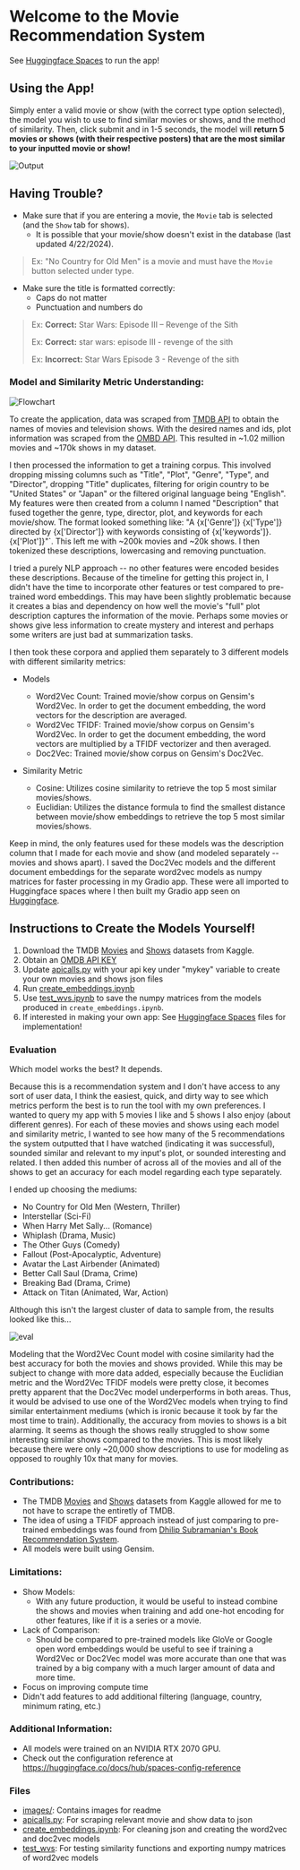 # Welcome to the Movie Recommendation System

See [Huggingface Spaces](https://huggingface.co/spaces/brandonowens/movie-recommendation-app) to run the app!

## Using the App!

Simply enter a valid movie or show (with the correct type option selected), the model you wish to use to find similar movies or shows, and the method of similarity.
Then, click submit and in 1-5 seconds, the model will **return 5 movies or shows (with their respective posters) that are the most similar to your inputted movie or show!**

![Output](images/example.png)

## Having Trouble?

* Make sure that if you are entering a movie, the `Movie` tab is selected (and the `Show` tab for shows).
    * It is possible that your movie/show doesn't exist in the database (last updated 4/22/2024).
      
> Ex: "No Country for Old Men" is a movie and must have the `Movie` button selected under type.

* Make sure the title is formatted correctly:
    * Caps do not matter
    * Punctuation and numbers do
      
> Ex: **Correct:** Star Wars: Episode III – Revenge of the Sith
> 
> Ex: **Correct:** star wars: episode III - revenge of the sith
> 
> Ex: **Incorrect:** Star Wars Episode 3 - Revenge of the sith


### Model and Similarity Metric Understanding:

![Flowchart](images/flowchart.png)

To create the application, data was scraped from [TMDB API](https://developer.themoviedb.org/reference/intro/getting-started) to obtain the names of movies and television shows.
With the desired names and ids, plot information was scraped from the [OMBD API](https://www.omdbapi.com/). This resulted in ~1.02 million movies and ~170k shows in my dataset.


I then processed the information to get a training corpus. This involved dropping missing columns such as "Title", "Plot", "Genre", "Type", and "Director", dropping "Title" duplicates,
filtering for origin country to be "United States" or "Japan" or the filtered original language being "English". My features were then created from a column I named "Description" that fused together the genre,
type, director, plot, and keywords for each movie/show. The format looked something like: "A {x['Genre']} {x['Type']} directed by {x['Director']} with keywords consisting of {x['keywords']}. {x['Plot']}"`. This left me with ~200k movies and ~20k shows. I then tokenized these descriptions, lowercasing and removing punctuation.

I tried a purely NLP approach -- no other features were encoded besides these descriptions. Because of the timeline for getting this project in, I didn't have the time to incorporate other features or test compared to
pre-trained word embeddings. This may have been slightly problematic because it creates a bias and dependency on how well the movie's "full" plot description captures the information of the movie. Perhaps some movies or shows
give less information to create mystery and interest and perhaps some writers are just bad at summarization tasks.

I then took these corpora and applied them separately to 3 different models with different similarity metrics:

* Models
    * Word2Vec Count: Trained movie/show corpus on Gensim's Word2Vec. In order to get the document embedding, the word vectors for the description are averaged.
    * Word2Vec TFIDF: Trained movie/show corpus on Gensim's Word2Vec. In order to get the document embedding, the word vectors are multiplied by a TFIDF vectorizer and then averaged.
    * Doc2Vec: Trained movie/show corpus on Gensim's Doc2Vec.
      
* Similarity Metric
    * Cosine: Utilizes cosine similarity to retrieve the top 5 most similar movies/shows.
    * Euclidian: Utilizes the distance formula to find the smallest distance between movie/show embeddings to retrieve the top 5 most similar movies/shows.
      
Keep in mind, the only features used for these models was the description column that I made for each movie and show (and modeled separately -- movies and shows apart).
I saved the Doc2Vec models and the different document embeddings for the separate word2vec models as numpy matrices for faster processing in my Gradio app. These were all imported to Huggingface spaces
where I then built my Gradio app seen on [Huggingface](https://huggingface.co/spaces/brandonowens/movie-recommendation-app?logs=container).

## Instructions to Create the Models Yourself!

1. Download the TMDB [Movies](https://www.kaggle.com/datasets/asaniczka/tmdb-movies-dataset-2023-930k-movies) and [Shows](https://www.kaggle.com/datasets/asaniczka/full-tmdb-tv-shows-dataset-2023-150k-shows) datasets from Kaggle.
2. Obtain an [OMDB API KEY](https://www.omdbapi.com/apikey.aspx)
3. Update [apicalls.py](https://github.com/brandonowens24/movie-recommendation-app/blob/main/apicalls.py) with your api key under "mykey" variable to create your own movies and shows json files
4. Run [create_embeddings.ipynb](https://github.com/brandonowens24/movie-recommendation-app/blob/main/create_embeddings.ipynb)
5. Use [test_wvs.ipynb](https://github.com/brandonowens24/movie-recommendation-app/blob/main/test_wvs.ipynb) to save the numpy matrices from the models produced in `create_embeddings.ipynb`.
6. If interested in making your own app: See [Huggingface Spaces](https://huggingface.co/spaces/brandonowens/movie-recommendation-app) files for implementation! 

### Evaluation

Which model works the best? It depends.

Because this is a recommendation system and I don't have access to any sort of user data, I think the easiest, quick, and dirty way to see which metrics perform the best is to run the tool with my own preferences.
I wanted to query my app with 5 movies I like and 5 shows I also enjoy (about different genres). For each of these movies and shows using each model and similarity metric, I wanted to see
how many of the 5 recommendations the system outputted that I have watched (indicating it was successful), sounded similar and relevant to my input's plot, or sounded interesting and related. I then added this number of across all of the movies
and all of the shows to get an accuracy for each model regarding each type separately. 

I ended up choosing the mediums: 
* No Country for Old Men (Western, Thriller)
* Interstellar (Sci-Fi)
* When Harry Met Sally... (Romance)
* Whiplash (Drama, Music)
* The Other Guys (Comedy)
* Fallout (Post-Apocalyptic, Adventure)
* Avatar the Last Airbender (Animated)
* Better Call Saul (Drama, Crime)
* Breaking Bad (Drama, Crime)
* Attack on Titan (Animated, War, Action)
  
Although this isn't the largest cluster of data to sample from, the results looked like this...

![eval](images/eval.png)

Modeling that the Word2Vec Count model with cosine similarity had the best accuracy for both the movies and shows provided. While this may be subject to change with more data added,
especially because the Euclidian metric and the Word2Vec TFIDF models were pretty close, it becomes pretty apparent that the Doc2Vec model underperforms in both areas. Thus, it would be advised to use one of the Word2Vec 
models when trying to find similar entertainment mediums (which is ironic because it took by far the most time to train). Additionally, the accuracy from movies to shows is a bit alarming. It seems as though the shows really struggled to show some interesting similar shows compared to the movies.
This is most likely because there were only ~20,000 show descriptions to use for modeling as opposed to roughly 10x that many for movies. 

### Contributions:

* The TMDB [Movies](https://www.kaggle.com/datasets/asaniczka/tmdb-movies-dataset-2023-930k-movies) and [Shows](https://www.kaggle.com/datasets/asaniczka/full-tmdb-tv-shows-dataset-2023-150k-shows) datasets from Kaggle allowed for me to not have to scrape the entiretly of TMDB.
* The idea of using a TFIDF approach instead of just comparing to pre-trained embeddings was found from [Dhilip Subramanian's Book Recommendation System](https://www.kdnuggets.com/2020/08/content-based-recommendation-system-word-embeddings.html).
* All models were built using Gensim. 
  
### Limitations:

* Show Models:
  * With any future production, it would be useful to instead combine the shows and movies when training and add one-hot encoding for other features, like if it is a series or a movie.
* Lack of Comparison:
  * Should be compared to pre-trained models like GloVe or Google open word embeddings would be useful to see if training a Word2Vec or Doc2Vec model was more accurate than one that was trained by a big company with a much larger amount of data and more time.
* Focus on improving compute time
* Didn't add features to add additional filtering (language, country, minimum rating, etc.)

### Additional Information:

* All models were trained on an NVIDIA RTX 2070 GPU. 
* Check out the configuration reference at https://huggingface.co/docs/hub/spaces-config-reference

### Files
* [images/](https://github.com/brandonowens24/movie-recommendation-app/tree/main/images): Contains images for readme
* [apicalls.py](https://github.com/brandonowens24/movie-recommendation-app/blob/main/apicalls.py): For scraping relevant movie and show data to json 
* [create_embeddings.ipynb](https://github.com/brandonowens24/movie-recommendation-app/blob/main/create_embeddings.ipynb): For cleaning json and creating the word2vec and doc2vec models
* [test_wvs](https://github.com/brandonowens24/movie-recommendation-app/blob/main/test_wvs.ipynb): For testing similarity functions and exporting numpy matrices of word2vec models
